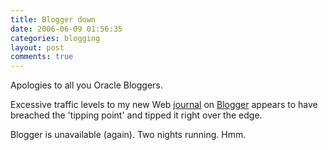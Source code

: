 ```yaml
---
title: Blogger down
date: 2006-06-09 01:56:35
categories: blogging
layout: post
comments: true
---
```

Apologies to all you Oracle Bloggers.

Excessive traffic levels to my new Web
[journal](http://www.nbrightside.com/blog/2006/06/08/recently-i-gave-birth-to-a-blog/)
on [Blogger](http://www.blogger.com/) appears to have breached the
'tipping point' and tipped it right over the edge.

Blogger is unavailable (again). Two nights running. Hmm.
